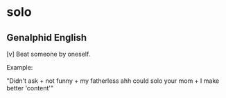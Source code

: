 # solo
## Genalphid English

[v] Beat someone by oneself.

Example:

"Didn't ask + not funny + my fatherless ahh could solo your mom + I make better 'content'"